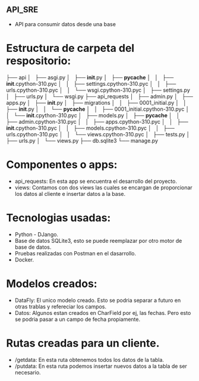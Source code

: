 ## API_SRE
* API para consumir datos desde una base


# Estructura de carpeta del respositorio:
├── api
│   ├── asgi.py
│   ├── __init__.py
│   ├── __pycache__
│   │   ├── __init__.cpython-310.pyc
│   │   ├── settings.cpython-310.pyc
│   │   ├── urls.cpython-310.pyc
│   │   └── wsgi.cpython-310.pyc
│   ├── settings.py
│   ├── urls.py
│   └── wsgi.py
├── api_requests
│   ├── admin.py
│   ├── apps.py
│   ├── __init__.py
│   ├── migrations
│   │   ├── 0001_initial.py
│   │   ├── __init__.py
│   │   └── __pycache__
│   │       ├── 0001_initial.cpython-310.pyc
│   │       └── __init__.cpython-310.pyc
│   ├── models.py
│   ├── __pycache__
│   │   ├── admin.cpython-310.pyc
│   │   ├── apps.cpython-310.pyc
│   │   ├── __init__.cpython-310.pyc
│   │   ├── models.cpython-310.pyc
│   │   ├── urls.cpython-310.pyc
│   │   └── views.cpython-310.pyc
│   ├── tests.py
│   ├── urls.py
│   └── views.py
├── db.sqlite3
└── manage.py

# Componentes o apps:
* api_requests: En esta app se encuentra el desarrollo del proyecto.
* views: Contamos con dos views las cuales se encargan de proporcionar los datos al cliente e insertar datos a la base.

# Tecnologias usadas:
* Python - DJango.
* Base de datos SQLite3, esto se puede reemplazar por otro motor de base de datos.
* Pruebas realizadas con Postman en el dasarrollo.
* Docker.

# Modelos creados:
* DataFly: El unico modelo creado. Esto se podria separar a futuro en otras trablas y refereciar los campos.
* Datos: Algunos estan creados en CharField por ej, las fechas. Pero esto se podria pasar a un campo de fecha propiamente.

# Rutas creadas para un cliente.
* /getdata: En esta ruta obtenemos todos los datos de la tabla.
* /putdata: En esta ruta podemos insertar nuevos datos a la tabla de ser necesario.
